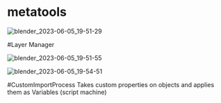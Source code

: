 # metatools
![blender_2023-06-05_19-51-29](https://github.com/karunakaruna/metatools/assets/20630604/df17b854-23e8-4fdd-a578-99cde987aebf)

#Layer Manager

![blender_2023-06-05_19-51-55](https://github.com/karunakaruna/metatools/assets/20630604/67e281d5-79e0-4940-b815-6e985d97e2bb)

![blender_2023-06-05_19-54-51](https://github.com/karunakaruna/metatools/assets/20630604/d58c983b-6faa-4d9a-803f-747cc716fa00)


#CustomImportProcess
Takes custom properties on objects and applies them as Variables (script machine)

